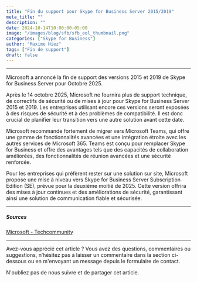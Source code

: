 ```yaml
---
title: "Fin du support pour Skype for Business Server 2015/2019"
meta_title: ""
description: ""
date: 2024-10-14T10:00:00-05:00
image: "/images/blog/sfb/sfb_eol_thumbnail.png"
categories: ["Skype for Business"]
author: "Maxime Hiez"
tags: ["Fin de support"]
draft: false
---
```

---

Microsoft a annoncé la fin de support des versions 2015 et 2019 de Skype for Business Server pour Octobre 2025.

Après le 14 octobre 2025, Microsoft ne fournira plus de support technique, de correctifs de sécurité ou de mises à jour pour Skype for Business Server 2015 et 2019. Les entreprises utilisant encore ces versions seront exposées à des risques de sécurité et à des problèmes de compatibilité. Il est donc crucial de planifier leur transition vers une autre solution avant cette date.

Microsoft recommande fortement de migrer vers Microsoft Teams, qui offre une gamme de fonctionnalités avancées et une intégration étroite avec les autres services de Microsoft 365. Teams est conçu pour remplacer Skype for Business et offre des avantages tels que des capacités de collaboration améliorées, des fonctionnalités de réunion avancées et une sécurité renforcée.

Pour les entreprises qui préfèrent rester sur une solution sur site, Microsoft propose une mise à niveau vers Skype for Business Server Subscription Edition (SE), prévue pour la deuxième moitié de 2025. Cette version offrira des mises à jour continues et des améliorations de sécurité, garantissant ainsi une solution de communication fiable et sécurisée.

---

##### Sources
[Microsoft - Techcommunity](https://techcommunity.microsoft.com/blog/skype_for_business_blog/end-of-support-for-skype-for-business-server-2015-and-skype-for-business-server-/4268502)

---


Avez-vous apprécié cet article ? Vous avez des questions, commentaires ou suggestions, n’hésitez pas à laisser un commentaire dans la section ci-dessous ou en m'envoyant un message depuis le formulaire de contact.

N'oubliez pas de nous suivre et de partager cet article.